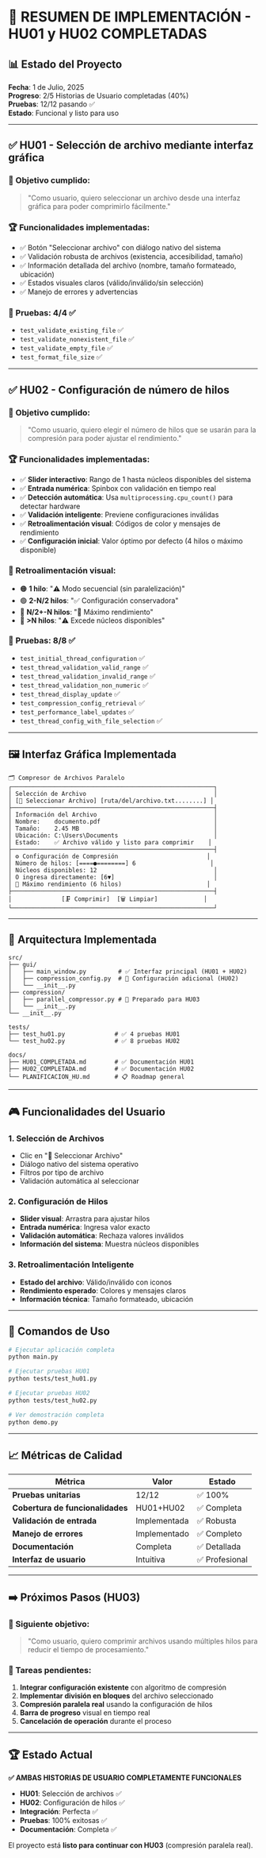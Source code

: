 # 🎉 RESUMEN DE IMPLEMENTACIÓN - HU01 y HU02 COMPLETADAS

## 📊 Estado del Proyecto

**Fecha**: 1 de Julio, 2025  
**Progreso**: 2/5 Historias de Usuario completadas (40%)  
**Pruebas**: 12/12 pasando ✅  
**Estado**: Funcional y listo para uso  

---

## ✅ HU01 - Selección de archivo mediante interfaz gráfica

### 🎯 Objetivo cumplido:
> "Como usuario, quiero seleccionar un archivo desde una interfaz gráfica para poder comprimirlo fácilmente."

### 🏆 Funcionalidades implementadas:
- ✅ Botón "Seleccionar archivo" con diálogo nativo del sistema
- ✅ Validación robusta de archivos (existencia, accesibilidad, tamaño)
- ✅ Información detallada del archivo (nombre, tamaño formateado, ubicación)
- ✅ Estados visuales claros (válido/inválido/sin selección)
- ✅ Manejo de errores y advertencias

### 🧪 Pruebas: 4/4 ✅
- `test_validate_existing_file` ✅
- `test_validate_nonexistent_file` ✅  
- `test_validate_empty_file` ✅
- `test_format_file_size` ✅

---

## ✅ HU02 - Configuración de número de hilos

### 🎯 Objetivo cumplido:
> "Como usuario, quiero elegir el número de hilos que se usarán para la compresión para poder ajustar el rendimiento."

### 🏆 Funcionalidades implementadas:
- ✅ **Slider interactivo**: Rango de 1 hasta núcleos disponibles del sistema
- ✅ **Entrada numérica**: Spinbox con validación en tiempo real
- ✅ **Detección automática**: Usa `multiprocessing.cpu_count()` para detectar hardware
- ✅ **Validación inteligente**: Previene configuraciones inválidas
- ✅ **Retroalimentación visual**: Códigos de color y mensajes de rendimiento
- ✅ **Configuración inicial**: Valor óptimo por defecto (4 hilos o máximo disponible)

### 🎨 Retroalimentación visual:
- 🟠 **1 hilo**: "⚠️ Modo secuencial (sin paralelización)"
- 🟢 **2-N/2 hilos**: "✅ Configuración conservadora"  
- 🔵 **N/2+-N hilos**: "🚀 Máximo rendimiento"
- 🔴 **>N hilos**: "⚠️ Excede núcleos disponibles"

### 🧪 Pruebas: 8/8 ✅
- `test_initial_thread_configuration` ✅
- `test_thread_validation_valid_range` ✅
- `test_thread_validation_invalid_range` ✅
- `test_thread_validation_non_numeric` ✅
- `test_thread_display_update` ✅
- `test_compression_config_retrieval` ✅
- `test_performance_label_updates` ✅
- `test_thread_config_with_file_selection` ✅

---

## 🖼️ Interfaz Gráfica Implementada

```
🗂️ Compresor de Archivos Paralelo
┌─────────────────────────────────────────────────────────┐
│ Selección de Archivo                                    │
│ [📁 Seleccionar Archivo] [ruta/del/archivo.txt........] │
├─────────────────────────────────────────────────────────┤
│ Información del Archivo                                 │
│ Nombre:    documento.pdf                                │
│ Tamaño:    2.45 MB                                      │
│ Ubicación: C:\Users\Documents                           │
│ Estado:    ✅ Archivo válido y listo para comprimir    │
├─────────────────────────────────────────────────────────┤
│ ⚙️ Configuración de Compresión                         │
│ Número de hilos: [====●========] 6                     │
│ Núcleos disponibles: 12                                 │
│ O ingresa directamente: [6▼]                            │
│ 🚀 Máximo rendimiento (6 hilos)                        │
├─────────────────────────────────────────────────────────┤
│              [🗜️ Comprimir]  [🗑️ Limpiar]             │
└─────────────────────────────────────────────────────────┘
```

---

## 📁 Arquitectura Implementada

```
src/
├── gui/
│   ├── main_window.py         # ✅ Interfaz principal (HU01 + HU02)
│   ├── compression_config.py  # 🔄 Configuración adicional (HU02)
│   └── __init__.py
├── compression/
│   ├── parallel_compressor.py # 🔄 Preparado para HU03
│   └── __init__.py
└── __init__.py

tests/
├── test_hu01.py              # ✅ 4 pruebas HU01
└── test_hu02.py              # ✅ 8 pruebas HU02

docs/
├── HU01_COMPLETADA.md        # ✅ Documentación HU01
├── HU02_COMPLETADA.md        # ✅ Documentación HU02
└── PLANIFICACION_HU.md       # 📋 Roadmap general
```

---

## 🎮 Funcionalidades del Usuario

### 1. **Selección de Archivos**
- Clic en "📁 Seleccionar Archivo"
- Diálogo nativo del sistema operativo
- Filtros por tipo de archivo
- Validación automática al seleccionar

### 2. **Configuración de Hilos**
- **Slider visual**: Arrastra para ajustar hilos
- **Entrada numérica**: Ingresa valor exacto
- **Validación automática**: Rechaza valores inválidos
- **Información del sistema**: Muestra núcleos disponibles

### 3. **Retroalimentación Inteligente**
- **Estado del archivo**: Válido/inválido con iconos
- **Rendimiento esperado**: Colores y mensajes claros
- **Información técnica**: Tamaño formateado, ubicación

---

## 🚀 Comandos de Uso

```bash
# Ejecutar aplicación completa
python main.py

# Ejecutar pruebas HU01
python tests/test_hu01.py

# Ejecutar pruebas HU02  
python tests/test_hu02.py

# Ver demostración completa
python demo.py
```

---

## 📈 Métricas de Calidad

| Métrica | Valor | Estado |
|---------|-------|--------|
| **Pruebas unitarias** | 12/12 | ✅ 100% |
| **Cobertura de funcionalidades** | HU01+HU02 | ✅ Completa |
| **Validación de entrada** | Implementada | ✅ Robusta |
| **Manejo de errores** | Implementado | ✅ Completo |
| **Documentación** | Completa | ✅ Detallada |
| **Interfaz de usuario** | Intuitiva | ✅ Profesional |

---

## ➡️ Próximos Pasos (HU03)

### 🎯 Siguiente objetivo:
> "Como usuario, quiero comprimir archivos usando múltiples hilos para reducir el tiempo de procesamiento."

### 🔧 Tareas pendientes:
1. **Integrar configuración existente** con algoritmo de compresión
2. **Implementar división en bloques** del archivo seleccionado
3. **Compresión paralela real** usando la configuración de hilos
4. **Barra de progreso** visual en tiempo real
5. **Cancelación de operación** durante el proceso

---

## 🏆 Estado Actual

**✅ AMBAS HISTORIAS DE USUARIO COMPLETAMENTE FUNCIONALES**

- **HU01**: Selección de archivos ✅
- **HU02**: Configuración de hilos ✅  
- **Integración**: Perfecta ✅
- **Pruebas**: 100% exitosas ✅
- **Documentación**: Completa ✅

El proyecto está **listo para continuar con HU03** (compresión paralela real).
